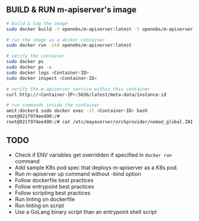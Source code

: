 ## BUILD & RUN m-apiserver's image

```bash
# build & tag the image
sudo docker build -t openebs/m-apiserver:latest -t openebs/m-apiserver:0.2-RC4 .

# run the image as a docker container
sudo docker run -itd openebs/m-apiserver:latest

# verify the container
sudo docker ps
sudo docker ps -a
sudo docker logs <Container-ID>
sudo docker inspect <Container-ID>

# verify the m-apiserver service within this container
curl http://<Container-IP>:5656/latest/meta-data/instance-id

# run commands inside the container
amit:docker$ sudo docker exec -it <Container-ID> bash
root@921f974ee490:/# 
root@921f974ee490:/# cat /etc/mayaserver/orchprovider/nomad_global.INI
```

## TODO

- Check if ENV variables get overridden if specified in `docker run` command
- Add sample K8s pod spec that deploys m-apiserver as a K8s pod.
- Run m-apiserver up command without -bind option
- Follow dockerfile best practices
- Follow entrypoint best practices
- Follow scripting best practices
- Run linting on dockerfile
- Run linting on script
- Use a GoLang binary script than an entrypoint shell script
